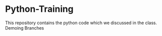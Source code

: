 # Python-Training

This repository contains the python code which we discussed in the class.
Demoing Branches
